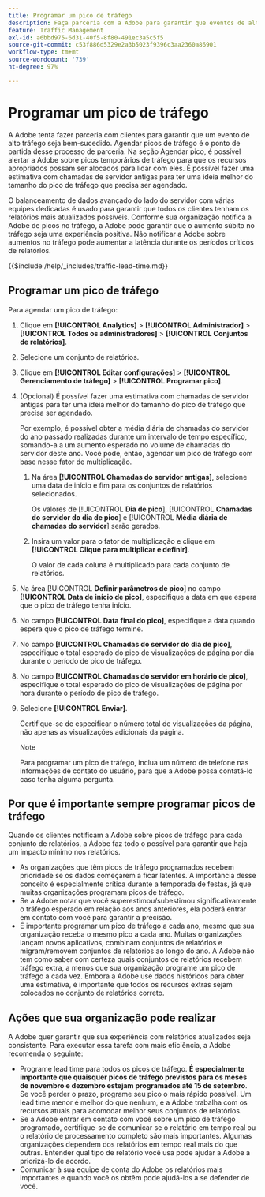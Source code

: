 ```yaml
---
title: Programar um pico de tráfego
description: Faça parceria com a Adobe para garantir que eventos de alto tráfego não tenham latência.
feature: Traffic Management
exl-id: a6bbd975-6d31-40f5-8f80-491ec3a5c5f5
source-git-commit: c53f886d5329e2a3b5023f9396c3aa2360a86901
workflow-type: tm+mt
source-wordcount: '739'
ht-degree: 97%

---
```


# Programar um pico de tráfego

A Adobe tenta fazer parceria com clientes para garantir que um evento de alto tráfego seja bem-sucedido. Agendar picos de tráfego é o ponto de partida desse processo de parceria. Na seção Agendar pico, é possível alertar a Adobe sobre picos temporários de tráfego para que os recursos apropriados possam ser alocados para lidar com eles. É possível fazer uma estimativa com chamadas de servidor antigas para ter uma ideia melhor do tamanho do pico de tráfego que precisa ser agendado.

O balanceamento de dados avançado do lado do servidor com várias equipes dedicadas é usado para garantir que todos os clientes tenham os relatórios mais atualizados possíveis. Conforme sua organização notifica a Adobe de picos no tráfego, a Adobe pode garantir que o aumento súbito no tráfego seja uma experiência positiva. Não notificar a Adobe sobre aumentos no tráfego pode aumentar a latência durante os períodos críticos de relatórios.

{{$include /help/_includes/traffic-lead-time.md}}

## Programar um pico de tráfego

Para agendar um pico de tráfego:

1. Clique em **[!UICONTROL Analytics]** > **[!UICONTROL Administrador]** > **[!UICONTROL Todos os administradores]** > **[!UICONTROL Conjuntos de relatórios]**.
1. Selecione um conjunto de relatórios.
1. Clique em **[!UICONTROL Editar configurações]** > **[!UICONTROL Gerenciamento de tráfego]** > **[!UICONTROL Programar pico]**.
1. (Opcional) É possível fazer uma estimativa com chamadas de servidor antigas para ter uma ideia melhor do tamanho do pico de tráfego que precisa ser agendado.

   Por exemplo, é possível obter a média diária de chamadas do servidor do ano passado realizadas durante um intervalo de tempo específico, somando-a a um aumento esperado no volume de chamadas do servidor deste ano. Você pode, então, agendar um pico de tráfego com base nesse fator de multiplicação.

   1. Na área **[!UICONTROL Chamadas do servidor antigas]**, selecione uma data de início e fim para os conjuntos de relatórios selecionados.

      Os valores de [!UICONTROL **Dia de pico**], [!UICONTROL **Chamadas do servidor do dia de pico**] e [!UICONTROL **Média diária de chamadas do servidor**] serão gerados.

   1. Insira um valor para o fator de multiplicação e clique em **[!UICONTROL Clique para multiplicar e definir]**.

      O valor de cada coluna é multiplicado para cada conjunto de relatórios.
1. Na área [!UICONTROL **Definir parâmetros de pico**] no campo **[!UICONTROL Data de início de pico]**, especifique a data em que espera que o pico de tráfego tenha início.
1. No campo **[!UICONTROL Data final do pico]**, especifique a data quando espera que o pico de tráfego termine.
1. No campo **[!UICONTROL Chamadas do servidor do dia de pico]**, especifique o total esperado do pico de visualizações de página por dia durante o período de pico de tráfego.
1. No campo **[!UICONTROL Chamadas do servidor em horário de pico]**, especifique o total esperado do pico de visualizações de página por hora durante o período de pico de tráfego.
1. Selecione **[!UICONTROL Enviar]**.

   Certifique-se de especificar o número total de visualizações da página, não apenas as visualizações adicionais da página.

   >[!NOTE]
   >
   >Para programar um pico de tráfego, inclua um número de telefone nas informações de contato do usuário, para que a Adobe possa contatá-lo caso tenha alguma pergunta.

## Por que é importante sempre programar picos de tráfego

Quando os clientes notificam a Adobe sobre picos de tráfego para cada conjunto de relatórios, a Adobe faz todo o possível para garantir que haja um impacto mínimo nos relatórios.

* As organizações que têm picos de tráfego programados recebem prioridade se os dados começarem a ficar latentes. A importância desse conceito é especialmente crítica durante a temporada de festas, já que muitas organizações programam picos de tráfego.
* Se a Adobe notar que você superestimou/subestimou significativamente o tráfego esperado em relação aos anos anteriores, ela poderá entrar em contato com você para garantir a precisão.
* É importante programar um pico de tráfego a cada ano, mesmo que sua organização receba o mesmo pico a cada ano. Muitas organizações lançam novos aplicativos, combinam conjuntos de relatórios e migram/removem conjuntos de relatórios ao longo do ano. A Adobe não tem como saber com certeza quais conjuntos de relatórios recebem tráfego extra, a menos que sua organização programe um pico de tráfego a cada vez. Embora a Adobe use dados históricos para obter uma estimativa, é importante que todos os recursos extras sejam colocados no conjunto de relatórios correto.

## Ações que sua organização pode realizar

A Adobe quer garantir que sua experiência com relatórios atualizados seja consistente. Para executar essa tarefa com mais eficiência, a Adobe recomenda o seguinte:

* Programe lead time para todos os picos de tráfego. **É especialmente importante que quaisquer picos de tráfego previstos para os meses de novembro e dezembro estejam programados até 15 de setembro**. Se você perder o prazo, programe seu pico o mais rápido possível. Um lead time menor é melhor do que nenhum, e a Adobe trabalha com os recursos atuais para acomodar melhor seus conjuntos de relatórios.
* Se a Adobe entrar em contato com você sobre um pico de tráfego programado, certifique-se de comunicar se o relatório em tempo real ou o relatório de processamento completo são mais importantes. Algumas organizações dependem dos relatórios em tempo real mais do que outras. Entender qual tipo de relatório você usa pode ajudar a Adobe a priorizá-lo de acordo.
* Comunicar à sua equipe de conta do Adobe os relatórios mais importantes e quando você os obtêm pode ajudá-los a se defender de você.
